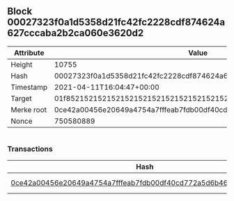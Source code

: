 ## Block 00027323f0a1d5358d21fc42fc2228cdf874624a627cccaba2b2ca060e3620d2

Attribute | Value
--- | ---
Height | 10755
Hash | 00027323f0a1d5358d21fc42fc2228cdf874624a627cccaba2b2ca060e3620d2
Timestamp | 2021-04-11T16:04:47+00:00
Target | 01f8521521521521521521521521521521521521521521521521521521521521
Merke root | 0ce42a00456e20649a4754a7fffeab7fdb00df40cd772a5d6b46b8122c32e58f
Nonce | 750580889

```

```

### Transactions

Hash | Amount
--- | ---
[0ce42a00456e20649a4754a7fffeab7fdb00df40cd772a5d6b46b8122c32e58f](0ce42a00456e20649a4754a7fffeab7fdb00df40cd772a5d6b46b8122c32e58f.md) | 10.00000000 SKEPTI 
